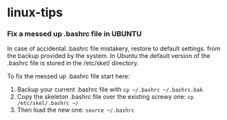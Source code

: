 # linux-tips

### Fix a messed up .bashrc file in UBUNTU
In case of accidental .bashrc file mistakery, restore to default settings. from the backup provided by the system.
In Ubuntu the default version of the .bashrc file is stored in the /etc/skel/ directory.

To fix the messed up .bashrc file start here:

1. Backup your current .bashrc file with 
```cp ~/.bashrc ~/.bashrc.bak```
2. Copy the skeleton .bashrc file over the existing screwy one:
  ```cp /etc/skel/.bashrc ~/```
3. Then load the new one:
  ```source ~/.bashrc```


